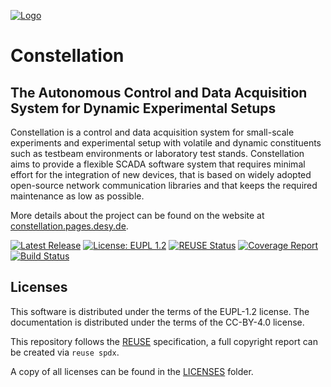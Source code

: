 <!--
SPDX-FileCopyrightText: 2023 DESY and the Constellation authors
SPDX-License-Identifier: CC-BY-4.0
-->
<!-- markdownlint-disable-next-line first-line-heading -->
[![Logo](docs/logo/logo_small.png)](https://constellation.pages.desy.de/)

# Constellation

## The Autonomous Control and Data Acquisition System for Dynamic Experimental Setups

Constellation is a control and data acquisition system for small-scale experiments and experimental setup with volatile and dynamic constituents such as testbeam environments or laboratory test stands. Constellation aims to provide a flexible SCADA software system that requires minimal effort for the integration of new devices, that is based on widely adopted open-source network communication libraries and that keeps the required maintenance as low as possible.

More details about the project can be found on the website at [constellation.pages.desy.de](https://constellation.pages.desy.de/).

[![Latest Release](https://gitlab.desy.de/constellation/constellation/-/badges/release.svg)](https://gitlab.desy.de/constellation/constellation/-/releases)
[![License: EUPL 1.2](https://img.shields.io/badge/License-EUPL%201.2-blue.svg)](https://opensource.org/license/eupl-1-2/)
[![REUSE Status](https://api.reuse.software/badge/gitlab.desy.de/constellation/constellation)](https://api.reuse.software/info/gitlab.desy.de/constellation/constellation)
[![Coverage Report](https://gitlab.desy.de/constellation/constellation/badges/main/coverage.svg)](https://gitlab.desy.de/constellation/constellation/-/graphs/main/charts)
[![Build Status](https://gitlab.desy.de/constellation/constellation/badges/main/pipeline.svg)](https://gitlab.desy.de/constellation/constellation/-/commits/main)

## Licenses

This software is distributed under the terms of the EUPL-1.2 license. The documentation is distributed under the terms of the CC-BY-4.0 license.

This repository follows the [REUSE](https://reuse.software/) specification, a full copyright report can be created via `reuse spdx`.

A copy of all licenses can be found in the [LICENSES](LICENSES/) folder.
